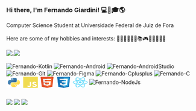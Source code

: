 ### Hi there, I'm Fernando Giardini! :computer::iphone::mortar_board::earth_americas:
Computer Science Student at <a style="text-decoration:none" href="https://www2.ufjf.br/ufjf/" style="text-decoration:none">Universidade Federal de Juiz de Fora</a><br><br>
Here are some of my hobbies and interests: :running::sweat_drops::meat_on_bone::pineapple::watermelon::sleeping::books::video_game::musical_keyboard::guitar::seedling::evergreen_tree::sunrise:

<a href="https://github-readme-stats.vercel.app/api?username=FernandoGiardini&show_icons=true&theme=merko&hide_border=true&include_all_commits=true&count_private=true">
  <img height="155em" width="auto" align="center" src="https://github-readme-stats.vercel.app/api?username=FernandoGiardini&show_icons=true&theme=merko&hide_border=true&include_all_commits=true&count_private=true" />
</a>
<a href="https://github-readme-stats.vercel.app/api/top-langs/?username=FernandoGiardini&layout=compact&theme=merko&hide_border=true">
  <img height="155em" width="auto" align="center" src="https://github-readme-stats.vercel.app/api/top-langs/?username=FernandoGiardini&layout=compact&theme=merko&hide_border=true" />
</a>
  
<div style="display: inline_block"><br>
  <img align="center" alt="Fernando-Kotlin" height="30" width="40" src="https://cdn.jsdelivr.net/gh/devicons/devicon/icons/kotlin/kotlin-plain.svg" />
  <img align="center" alt="Fernando-Android" height="30" width="40" src="https://cdn.jsdelivr.net/gh/devicons/devicon/icons/android/android-plain.svg" />
  <img align="center" alt="Fernando-AndroidStudio" height="30" width="40" src="https://cdn.jsdelivr.net/gh/devicons/devicon/icons/androidstudio/androidstudio-original.svg" />
  <img align="center" alt="Fernando-Git" height="30" width="40" src="https://cdn.jsdelivr.net/gh/devicons/devicon/icons/git/git-original.svg" />
  <img align="center" alt="Fernando-Figma" height="30" width="40" src="https://cdn.jsdelivr.net/gh/devicons/devicon/icons/figma/figma-original.svg" />
  <img align="center" alt="Fernando-Cplusplus" height="30" width="40" src="https://cdn.jsdelivr.net/gh/devicons/devicon/icons/cplusplus/cplusplus-original.svg" />
  <img align="center" alt="Fernando-C" height="30" width="40" src="https://cdn.jsdelivr.net/gh/devicons/devicon/icons/c/c-original.svg" />
  <img align="center" alt="Fernando-Python" height="30" width="40" src="https://raw.githubusercontent.com/devicons/devicon/master/icons/python/python-original.svg">
  <img align="center" alt="Fernando-Js" height="30" width="40" src="https://raw.githubusercontent.com/devicons/devicon/master/icons/javascript/javascript-plain.svg">
  <img align="center" alt="Fernando-HTML" height="30" width="40" src="https://raw.githubusercontent.com/devicons/devicon/master/icons/html5/html5-original.svg">
  <img align="center" alt="Fernando-CSS" height="30" width="40" src="https://raw.githubusercontent.com/devicons/devicon/master/icons/css3/css3-original.svg">
  <img align="center" alt="Fernando-React" height="30" width="40" src="https://raw.githubusercontent.com/devicons/devicon/master/icons/react/react-original.svg">
  <img align="center" alt="Fernando-NodeJs" height="30" width="40" src="https://cdn.jsdelivr.net/gh/devicons/devicon/icons/nodejs/nodejs-original.svg" />
  
  
</div>
  
##
  
<div>
  <a href="https://www.linkedin.com/in/fernando-giardini-nascimento-gonçalves/" target="_blank"><img src="https://img.shields.io/badge/-LinkedIn-%230077B5?style=for-the-badge&logo=linkedin&logoColor=white" target="_blank"></a>
  <a href="https://www.instagram.com/fernandoogiardini/" target="_blank"><img src="https://img.shields.io/badge/-Instagram-%23E4405F?style=for-the-badge&logo=instagram&logoColor=white" target="_blank"></a>
  <a href = "mailto:fernandogiardining@outlook.com"><img src="https://img.shields.io/badge/-Gmail-%23333?style=for-the-badge&logo=gmail&logoColor=white" target="_blank"></a>
</div>
